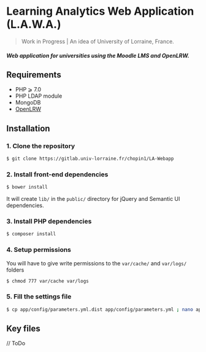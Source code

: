 # Learning Analytics Web Application (L.A.W.A.)

> Work in Progress | An idea of University of Lorraine, France. <br>

##### Web application for universities using the Moodle LMS and OpenLRW.

## Requirements
- PHP ⩾ 7.0
- PHP LDAP module
- MongoDB
- [OpenLRW](https://github.com/Apereo-Learning-Analytics-Initiative/OpenLRW)

## Installation
### 1. Clone the repository
``` bash
$ git clone https://gitlab.univ-lorraine.fr/chopin1/LA-Webapp
```

### 2. Install front-end dependencies
``` bash
$ bower install
```
It will create `lib/` in the `public/` directory for jQuery and Semantic UI dependencies.

### 3. Install PHP dependencies
``` bash
$ composer install
```

### 4. Setup permissions
You will have to give write permissions to the `var/cache/` and `var/logs/` folders
``` bash
$ chmod 777 var/cache var/logs
```

### 5. Fill the settings file
``` bash
$ cp app/config/parameters.yml.dist app/config/parameters.yml ; nano app/config/parameters.yml
```
## Key files
// ToDo
